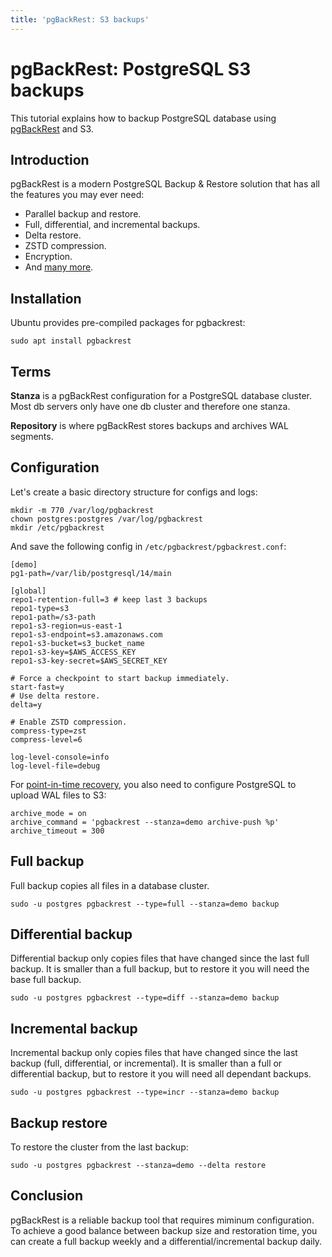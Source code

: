 ```yaml
---
title: 'pgBackRest: S3 backups'
---
```


# pgBackRest: PostgreSQL S3 backups

This tutorial explains how to backup PostgreSQL database using [pgBackRest](https://pgbackrest.org/)
and S3.

## Introduction

pgBackRest is a modern PostgreSQL Backup & Restore solution that has all the features you may ever
need:

- Parallel backup and restore.
- Full, differential, and incremental backups.
- Delta restore.
- ZSTD compression.
- Encryption.
- And [many more](https://pgbackrest.org/).

## Installation

Ubuntu provides pre-compiled packages for pgbackrest:

```shell
sudo apt install pgbackrest
```

## Terms

**Stanza** is a pgBackRest configuration for a PostgreSQL database cluster. Most db servers only
have one db cluster and therefore one stanza.

**Repository** is where pgBackRest stores backups and archives WAL segments.

## Configuration

Let's create a basic directory structure for configs and logs:

```shell
mkdir -m 770 /var/log/pgbackrest
chown postgres:postgres /var/log/pgbackrest
mkdir /etc/pgbackrest
```

And save the following config in `/etc/pgbackrest/pgbackrest.conf`:

```shell
[demo]
pg1-path=/var/lib/postgresql/14/main

[global]
repo1-retention-full=3 # keep last 3 backups
repo1-type=s3
repo1-path=/s3-path
repo1-s3-region=us-east-1
repo1-s3-endpoint=s3.amazonaws.com
repo1-s3-bucket=s3_bucket_name
repo1-s3-key=$AWS_ACCESS_KEY
repo1-s3-key-secret=$AWS_SECRET_KEY

# Force a checkpoint to start backup immediately.
start-fast=y
# Use delta restore.
delta=y

# Enable ZSTD compression.
compress-type=zst
compress-level=6

log-level-console=info
log-level-file=debug
```

For [point-in-time recovery](https://www.postgresql.org/docs/current/continuous-archiving.html), you
also need to configure PostgreSQL to upload WAL files to S3:

```shell
archive_mode = on
archive_command = 'pgbackrest --stanza=demo archive-push %p'
archive_timeout = 300
```

## Full backup

Full backup copies all files in a database cluster.

```shell
sudo -u postgres pgbackrest --type=full --stanza=demo backup
```

## Differential backup

Differential backup only copies files that have changed since the last full backup. It is smaller
than a full backup, but to restore it you will need the base full backup.

```shell
sudo -u postgres pgbackrest --type=diff --stanza=demo backup
```

## Incremental backup

Incremental backup only copies files that have changed since the last backup (full, differential, or
incremental). It is smaller than a full or differential backup, but to restore it you will need all
dependant backups.

```shell
sudo -u postgres pgbackrest --type=incr --stanza=demo backup
```

## Backup restore

To restore the cluster from the last backup:

```shell
sudo -u postgres pgbackrest --stanza=demo --delta restore
```

## Conclusion

pgBackRest is a reliable backup tool that requires miminum configuration. To achieve a good balance
between backup size and restoration time, you can create a full backup weekly and a
differential/incremental backup daily.

